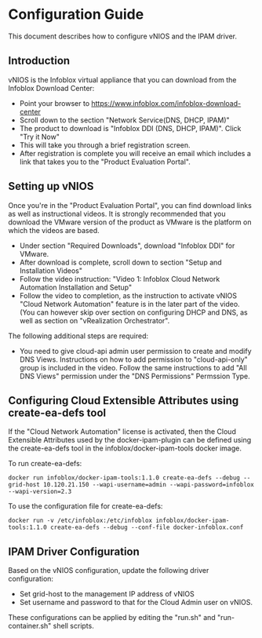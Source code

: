 Configuration Guide
===================
This document describes how to configure vNIOS and the IPAM driver.

Introduction
------------
vNIOS is the Infoblox virtual appliance that you can download from the Infoblox Download Center:

- Point your browser to https://www.infoblox.com/infoblox-download-center
- Scroll down to the section "Network Service(DNS, DHCP, IPAM)"
- The product to download is "Infoblox DDI (DNS, DHCP, IPAM)". Click "Try it Now"
- This will take you through a brief registration screen.
- After registration is complete you will receive an email which includes a link that takes you to the "Product Evaluation Portal".    

Setting up vNIOS
----------------
Once you're in the "Product Evaluation Portal", you can find download links as well as instructional videos. It is
strongly recommended that you download the VMware version of the product as VMware is the platform on which the videos
are based.

- Under section "Required Downloads", download "Infoblox DDI" for VMware.
- After download is complete, scroll down to section "Setup and Installation Videos"
- Follow the video instruction: "Video 1: Infoblox Cloud Network Automation Installation and Setup"
- Follow the video to completion, as the instruction to activate vNIOS "Cloud Network Automation" feature is in the later part of the video. (You can however skip over section on configuring DHCP and DNS, as well as section on "vRealization Orchestrator".

The following additional steps are required:
- You need to give cloud-api admin user permission to create and modify DNS Views. Instructions on how to add permission to "cloud-api-only" group is included in the video. Follow the same instructions to add "All DNS Views" permission under the "DNS Permissions" Permssion Type.

Configuring Cloud Extensible Attributes using create-ea-defs tool
-----------------------------------------------------------------
If the "Cloud Network Automation" license is activated, then the Cloud Extensible Attributes used by the docker-ipam-plugin
can be defined using the create-ea-defs tool in the infoblox/docker-ipam-tools docker image.

To run create-ea-defs:
```
docker run infoblox/docker-ipam-tools:1.1.0 create-ea-defs --debug --grid-host 10.120.21.150 --wapi-username=admin --wapi-password=infoblox --wapi-version=2.3
```

To use the configuration file for create-ea-defs:
```
docker run -v /etc/infoblox:/etc/infoblox infoblox/docker-ipam-tools:1.1.0 create-ea-defs --debug --conf-file docker-infoblox.conf
```

IPAM Driver Configuration
-------------------------
Based on the vNIOS configuration, update the following driver configuration:
- Set grid-host to the management IP address of vNIOS
- Set username and password to that for the Cloud Admin user on vNIOS.

These configurations can be applied by editing the "run.sh" and "run-container.sh" shell scripts.
